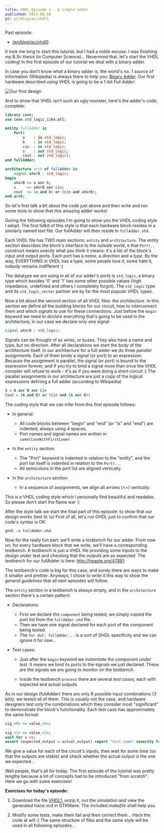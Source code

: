 ```yaml
---
title: VHDL Episode 1 - A simple adder
published: 2011-06-16
pt: pt/blog/ac/vhdl1
---
```


Past episode:
  * [/en/blog/ac/vhdl0](/en/blog/ac/vhdl0)


It took me long to start this tutorial, but I had a noble excuse: I was finishing my B.Sc thesis (in Computer Science)...
Nevermind that, let's start the VHDL coding!
In the first episode of our tutorial we deal with a binary adder.

In case you don't know what a binary adder is, the world's no. 1 source of information (Wikipedia) is always there to help you:
[Binary Adder][1]. Our first hardware described using VHDL is going to be a 1-bit _Full Adder_:

[1]: <http://en.wikipedia.org/wiki/Binary_adder>

<!--more-->

![Our first design](/files/imgs/2011-06_215px-1-bit_full-adder.svg_.png)

And to show that VHDL isn't such an ugly monster, here's the adder's code, complete:

```vhdl
library ieee;
use ieee.std_logic_1164.all;

entity fullAdder is
    Port(
        a    : in std_logic;
        b    : in std_logic;
        cin  : in std_logic;
        s    : out std_logic;
        cout : out std_logic);
end fullAdder;

architecture arch of fullAdder is
    signal aXorB : std_logic;
begin
    aXorB <= a xor b;
    s     <= aXorB xor cin;
    cout  <= (a and b) or (cin and aXorB);
end arch;
```

So let's first talk a bit about the code just above and then write and run some tests to show that this amazing adder works!

During the following episodes I'm going to show you the VHDL coding style I adopt.
The first tidbit of this style is that each hardware block resides in a similarly named text file.
Our fullAdder will then reside in `fullAdder.vhd`.

Each VHDL file has TWO main sections: `entity` and `architecture`.
The entity section describes the block's interface to the outside world, e that `Port(..` construct means _exactly_ what you think it means:
it's a list of the block's input and output ports.
Each port has a _name_, a _direction_ and a _type_.
By the way, EVERYTHING in VHDL has a type, some people love it, some hate it, nobody remains indifferent :)

The datatype we are using in all of our adder's ports is `std_logic`,
a binary type which besides '0' and '1' has some other possible values (high impedance, undefined and others I completely forgot).
The `std_logic` type and its `std_logic_vector` partner are by far the most popular VHDL types.

Now a bit about the second section of all VHDL files: the _architecture_.
In this section we define all the building blocks for our circuit, how to interconnect them and which signals to use for these connections.
Just before the `begin` keyword we need to _declare_ everything that's going to be used in the architecture;
in our case we declare only one signal:

```vhdl
signal aXorB : std_logic;
```

Signals can be thought of as wires, or buses. They also have a name and type, but no direction.
After all declarations we start the _body_ of the architecture itself.
In our architecture for a full adder we do three _parallel assignments_.
Each of them binds a signal (or port) to an expression.
Because the assignment is parallel, the signal (or port) is bound to the expression forever,
and if you try to bind a signal more than once the VHDL compiler will refuse to work - it's as if you were doing a short-circuit :)
The parallel assignments in our architecture are just a copy of the logical expressions defining a full adder (according to Wikipedia)

```vhdl
S = A xor B xor Cin
Cout = (A and B) or (Cin and (A xor B))
```

The coding style that we can infer from this first episode follows:

  * In general:
      + All code blocks between "begin" and "end" (or "is" and "end") are indented, always using 4 spaces.
      + Port names and signal names are written in `camelCaseWithFirstLower`.

  * In the `entity` section:
      + The "Port" keyword is indented in relation to the "entity", and the port list itself is indented in relation to the `Port(..`.
      + All semicolons in the port list are aligned vertically.

  * In the `architecture` section:
      + In a sequence of assignments, we align all arrows (<=) vertically.

This is a VHDL coding style which I personally find beautiful and readable.
So please don't start the flame war :)

After the style talk we start the final part of this episode: to show that our design works (test it) \o/
First of all, let's run GHDL just to confirm that our code's syntax is OK:

    ghdl -s fullAdder.vhd

Now for the really fun part: we'll write a _testbench_ for our adder.
From now on, for every hardware block that we write, we'll have a corresponding testbench.
A testbench is just a VHDL file providing some inputs to the design under test and checking that the outputs are as expected.
The testbench for our fullAdder is here: <http://hpaste.org/47881>

The testbench's code is big for this case, and surely there are ways to make it smaller and prettier.
Anyways, I chose to write it this way to show the _general guidelines_ that all next episodes will follow.

The `entity` section in a testbench is always empty, and in the `architecture` section there's a certain pattern:

  * Declarations:
      + First we declare the `component` being tested, we simply copied the port list from the `fullAdder.vhd` file.
      + Then we have one signal declared for each port of the component being tested.
      + The `for dut: fullAdder...` is a sort of GHDL specificity and we can ignore it for now...

  * Test cases:
      + Just after the `begin` keyword we _instantiate the component under test_.
        It means we bind its ports to the signals we just declared.
        These are the signals we are going to monitor on the testbench.

      + Inside the testbench `process` there are several _test cases_, each with expected and actual outputs

As in our design (fullAdder) there are only 8 possible input combinations (3 bits), we tested all of them.
This is usually not the case,
and hardware designers test only the combinations which they consider most "significant" to demonstrate the block's functionality.
Each test case has approximately the same format:

```vhdl
sig_<0> <= value_<0>;
...
sig_<1> <= value_<1>;
wait for x ns;
assert (expected_output = actual_output) report "test_name" severity failure;
```

We give a value for each of the circuit's inputs,
then wait for some time (so that the outputs are stable) and check whether the actual output is the one we expected...

Well people, that's all for today.
The first episode of the tutorial was pretty lengthy because a lot of concepts had to be introduced "from scratch".
Here we go with some exercises!

**Exercises for today's episode:**

  1. Download the file [VHDL1][2], unzip it, run the simulation and view the generated trace.vcd in GTKWave.
     The included _makefile_ shall help you

  2. Modify some tests, make them fail and then correct them...
     Hack the code at will :) The same structure of files and the same style will be used in all following episodes...

[2]: </files/other/2011-06_vhdl1.tar.gz>
